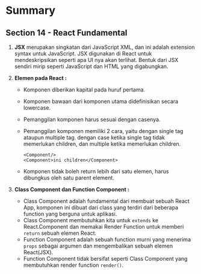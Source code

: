 # Summary

## Section 14 - React Fundamental

1.  **JSX** merupakan singkatan dari JavaScript XML, dan ini adalah extension syntax untuk JavaScript. JSX digunakan di React untuk mendeskripsikan seperti apa UI nya akan terlihat. Bentuk dari JSX sendiri mirip seperti JavaScript dan HTML yang digabungkan.

2.  **Elemen pada React :**

    - Komponen diberikan kapital pada huruf pertama.
    - Komponen bawaan dari komponen utama didefinisikan secara lowercase.
    - Pemanggilan komponen harus sesuai dengan casenya.
    - Pemanggilan komponen memiliki 2 cara, yaitu dengan single tag ataupun multiple tag. dengan case ketika single tag tidak memerlukan children, dan multiple ketika memerlukan children.

      ```
      <Component/>
      <Component>ini children</Component>
      ```

    - Komponen tidak boleh return lebih dari satu elemen, harus dibungkus oleh satu parent element.

3.  **Class Component dan Function Component :**
    - Class Component adalah fundamental dari membuat sebuah React App, komponen ini dibuat dari class yang terdiri dari beberapa function yang berguna untuk aplikasi.
    - Class Component membutuhkan kita untuk `extends` ke React.Component dan memakai Render Function untuk memberi `return` sebuah elemen React.
    - Function Component adalah sebuah function murni yang menerima `props` sebagai argumen dan mengembalikan sebuah elemen React(JSX).
    - Function Component tidak bersifat seperti Class Component yang membutuhkan render function `render()`.

```

```
